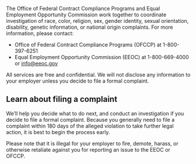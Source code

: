 ---
---

The Office of Federal Contract Compliance Programs and Equal Employment Opportunity Commission work together to coordinate investigation of race, color, religion, sex, gender identity, sexual orientation, disability, genetic information, or national origin complaints. For more information, please contact:

- Office of Federal Contract Compliance Programs (OFCCP) at 1-800-397-6251
- Equal Employment Opportunity Commission (EEOC) at 1-800-669-4000 or <info@eeoc.gov>

All services are free and confidential. We will not disclose any information to your employer unless you decide to file a formal complaint.

## Learn about filing a complaint

We’ll help you decide what to do next, and conduct an investigation if you decide to file a formal complaint. Because you generally need to file a complaint within 180 days of the alleged violation to take further legal action, it is best to begin the process early.

Please note that it is illegal for your employer to fire, demote, harass, or otherwise retaliate against you for reporting an issue to the EEOC or OFCCP.
